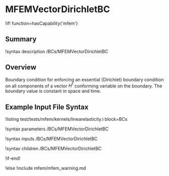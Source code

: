 # MFEMVectorDirichletBC

!if! function=hasCapability('mfem')

## Summary

!syntax description /BCs/MFEMVectorDirichletBC

## Overview

Boundary condition for enforcing an essential (Dirichlet) boundary condition on all components of a
vector $H^1$ conforming variable on the boundary. The boundary value is constant in space and time.

## Example Input File Syntax

!listing test/tests/mfem/kernels/linearelasticity.i block=BCs

!syntax parameters /BCs/MFEMVectorDirichletBC

!syntax inputs /BCs/MFEMVectorDirichletBC

!syntax children /BCs/MFEMVectorDirichletBC

!if-end!

!else
!include mfem/mfem_warning.md
